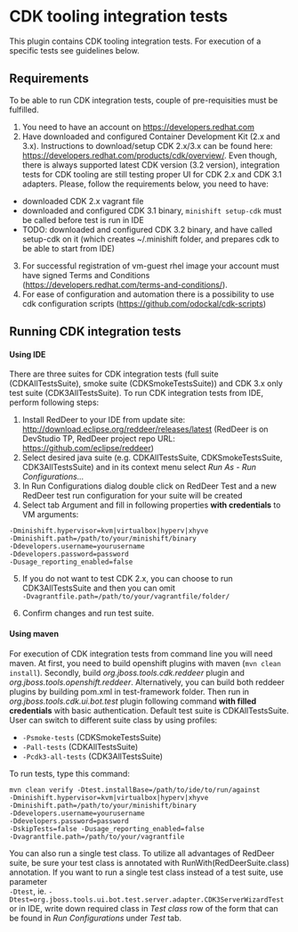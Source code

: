 # CDK tooling integration tests
This plugin contains CDK tooling integration tests. For execution of a specific tests see guidelines below.

## Requirements
To be able to run CDK integration tests, couple of pre-requisities must be fulfilled.
1. You need to have an account on https://developers.redhat.com
2. Have downloaded and configured Container Development Kit (2.x and 3.x). Instructions to download/setup CDK 2.x/3.x can be found here: https://developers.redhat.com/products/cdk/overview/. Even though, there is always supported latest CDK version (3.2 version), integration tests for CDK tooling are still testing proper UI for CDK 2.x and CDK 3.1 adapters. Please, follow the requirements below, you need to have:
- downloaded CDK 2.x vagrant file
- downloaded and configured CDK 3.1 binary, `minishift setup-cdk` must be called before test is run in IDE
- TODO: downloaded and configured CDK 3.2 binary, and have called setup-cdk on it (which creates ~/.minishift folder, and prepares cdk to be able to start from IDE)
3. For successful registration of vm-guest rhel image your account must have signed Terms and Conditions (https://developers.redhat.com/terms-and-conditions/).
4. For ease of configuration and automation there is a possibility to use cdk configuration scripts (https://github.com/odockal/cdk-scripts)

## Running CDK integration tests

#### Using IDE
There are three suites for CDK integration tests (full suite (CDKAllTestsSuite), smoke suite (CDKSmokeTestsSuite)) and CDK 3.x only test suite (CDK3AllTestsSuite). To run CDK integration tests from IDE, perform following steps:
1. Install RedDeer to your IDE from update site: http://download.eclipse.org/reddeer/releases/latest (RedDeer is on DevStudio TP, RedDeer project repo URL: https://github.com/eclipse/reddeer)
2. Select desired java suite (e.g. CDKAllTestsSuite, CDKSmokeTestsSuite, CDK3AllTestsSuite) and in its context menu select _Run As_ - _Run Configurations..._
3. In Run Configurations dialog double click on RedDeer Test and a new RedDeer test run configuration for your suite will be created
4. Select tab Argument and fill in following properties **with credentials** to VM arguments:
```
-Dminishift.hypervisor=kvm|virtualbox|hyperv|xhyve 
-Dminishift.path=/path/to/your/minishift/binary 
-Ddevelopers.username=yourusername 
-Ddevelopers.password=password 
-Dusage_reporting_enabled=false 
``` 
5. If you do not want to test CDK 2.x, you can choose to run CDK3AllTestsSuite and then you can omit <br />
`-Dvagrantfile.path=/path/to/your/vagrantfile/folder/`

6. Confirm changes and run test suite.

#### Using maven
For execution of CDK integration tests from command line you will need maven. At first, you need to build openshift plugins with maven (`mvn clean install`). Secondly, build _org.jboss.tools.cdk.reddeer_ plugin and _org.jboss.tools.openshift.reddeer_. Alternatively, you can build both reddeer plugins by building pom.xml in test-framework folder. Then run in _org.jboss.tools.cdk.ui.bot.test_ plugin following command **with filled credentials** with basic authentication. Default test suite is CDKAllTestsSuite. User can switch to different suite class by using profiles:
* `-Psmoke-tests` (CDKSmokeTestsSuite) 
* `-Pall-tests` (CDKAllTestsSuite)
* `-Pcdk3-all-tests` (CDK3AllTestsSuite)

To run tests, type this command:
```
mvn clean verify -Dtest.installBase=/path/to/ide/to/run/against
-Dminishift.hypervisor=kvm|virtualbox|hyperv|xhyve
-Dminishift.path=/path/to/your/minishift/binary
-Ddevelopers.username=yourusername
-Ddevelopers.password=password
-DskipTests=false -Dusage_reporting_enabled=false
-Dvagrantfile.path=/path/to/your/vagrantfile
```

You can also run a single test class. To utilize all advantages of RedDeer suite, be sure your test class is annotated with RunWith(RedDeerSuite.class) annotation. If you want to run a single test class instead of a test suite, use parameter <br />`-Dtest`, ie.
`-Dtest=org.jboss.tools.ui.bot.test.server.adapter.CDK3ServerWizardTest` 
or in IDE, write down required class in _Test class_ row of the form that can be found in _Run Configurations_ under _Test_ tab.
